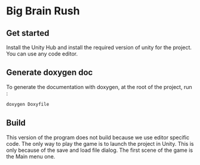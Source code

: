 # Big Brain Rush

## Get started

Install the Unity Hub and install the required version of unity for the project.
You can use any code editor.

## Generate doxygen doc

To generate the documentation with doxygen, at the root of the project, run :

```bash
doxygen Doxyfile
```

## Build

This version of the program does not build because we use editor specific code.
The only way to play the game is to launch the project in Unity.
This is only because of the save and load file dialog.
The first scene of the game is the Main menu one.
